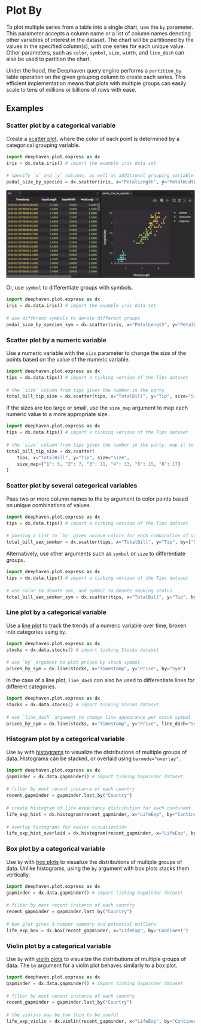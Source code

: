 # Plot By

To plot multiple series from a table into a single chart, use the `by` parameter. This parameter accepts a column name or a list of column names denoting other variables of interest in the dataset. The chart will be partitioned by the values in the specified column(s), with one series for each unique value. Other parameters, such as `color`, `symbol`, `size`, `width`, and `line_dash` can also be used to partition the chart.

Under the hood, the Deephaven query engine performs a `partition_by` table operation on the given grouping column to create each series. This efficient implementation means that plots with multiple groups can easily scale to tens of millions or billions of rows with ease.

## Examples

### Scatter plot by a categorical variable

Create a [scatter plot](scatter.md), where the color of each point is determined by a categorical grouping variable.

```python order=pedal_size_by_species,iris
import deephaven.plot.express as dx
iris = dx.data.iris() # import the example iris data set

# specify `x` and `y` columns, as well as additional grouping variable with `by`
pedal_size_by_species = dx.scatter(iris, x="PetalLength", y="PetalWidth", by="Species")
```

![Plot By Basic Example](./_assets/plot_by.png)

Or, use `symbol` to differentiate groups with symbols.

```python order=pedal_size_by_species_sym,iris
import deephaven.plot.express as dx
iris = dx.data.iris() # import the example iris data set

# use different symbols to denote different groups
pedal_size_by_species_sym = dx.scatter(iris, x="PetalLength", y="PetalWidth", symbol="Species")
```

### Scatter plot by a numeric variable

Use a numeric variable with the `size` parameter to change the size of the points based on the value of the numeric variable.

```python order=total_bill_tip_size,tips
import deephaven.plot.express as dx
tips = dx.data.tips() # import a ticking version of the Tips dataset

# the `size` column from tips gives the number in the party
total_bill_tip_size = dx.scatter(tips, x="TotalBill", y="Tip", size="Size")
```

If the sizes are too large or small, use the `size_map` argument to map each numeric value to a more appropriate size.

```python order=total_bill_tip_size,tips
import deephaven.plot.express as dx
tips = dx.data.tips() # import a ticking version of the Tips dataset

# the `size` column from tips gives the number in the party, map it to different sizes
total_bill_tip_size = dx.scatter(
    tips, x="TotalBill", y="Tip", size="size",
    size_map={"1": 5, "2": 7, "3": 11, "4": 13, "5": 15, "6": 17}
)
```

### Scatter plot by several categorical variables

Pass two or more column names to the `by` argument to color points based on unique combinations of values.

```python order=total_bill_sex_smoker,tips
import deephaven.plot.express as dx
tips = dx.data.tips() # import a ticking version of the Tips dataset

# passing a list to `by` gives unique colors for each combination of values in the given columns
total_bill_sex_smoker = dx.scatter(tips, x="TotalBill", y="Tip", by=["Sex", "Smoker"])
```

Alternatively, use other arguments such as `symbol` or `size` to differentiate groups.

```python order=total_bill_sex_smoker_sym,tips
import deephaven.plot.express as dx
tips = dx.data.tips() # import a ticking version of the Tips dataset

# use color to denote sex, and symbol to denote smoking status
total_bill_sex_smoker_sym = dx.scatter(tips, x="TotalBill", y="Tip", by="Sex", symbol="Smoker")
```

### Line plot by a categorical variable

Use a [line plot](line.md) to track the trends of a numeric variable over time, broken into categories using `by`.

```python order=prices_by_sym,stocks
import deephaven.plot.express as dx
stocks = dx.data.stocks() # import ticking Stocks dataset

# use `by` argument to plot prices by stock symbol
prices_by_sym = dx.line(stocks, x="Timestamp", y="Price", by="Sym")
```

In the case of a line plot, `line_dash` can also be used to differentiate lines for different categories.

```python order=prices_by_sym_dash,stocks
import deephaven.plot.express as dx
stocks = dx.data.stocks() # import ticking Stocks dataset

# use `line_dash` argument to change line appearance per stock symbol
prices_by_sym = dx.line(stocks, x="Timestamp", y="Price", line_dash="Sym")
```

### Histogram plot by a categorical variable

Use `by` with [histograms](histogram.md) to visualize the distributions of multiple groups of data. Histograms can be stacked, or overlaid using `barmode="overlay"`.

```python order=life_exp_hist,life_exp_hist_overlaid,recent_gapminder,gapminder
import deephaven.plot.express as dx
gapminder = dx.data.gapminder() # import ticking Gapminder dataset

# filter by most recent instance of each country
recent_gapminder = gapminder.last_by("Country")

# create histogram of life expectancy distribution for each continent
life_exp_hist = dx.histogram(recent_gapminder, x="LifeExp", by="Continent")

# overlay histograms for easier visualization
life_exp_hist_overlaid = dx.histogram(recent_gapminder, x="LifeExp", by="Continent", barmode="overlay")
```

### Box plot by a categorical variable

Use `by` with [box plots](box.md) to visualize the distributions of multiple groups of data. Unlike histograms, using the `by` argument with box plots stacks them vertically.

```python order=life_exp_box,recent_gapminder,gapminder
import deephaven.plot.express as dx
gapminder = dx.data.gapminder() # import ticking Gapminder dataset

# filter by most recent instance of each country
recent_gapminder = gapminder.last_by("Country")

# box plot gives 5-number summary and potential outliers
life_exp_box = dx.box(recent_gapminder, x="LifeExp", by="Continent")
```

### Violin plot by a categorical variable

Use `by` with [violin plots](violin.md) to visualize the distributions of multiple groups of data. The `by` argument for a violin plot behaves similarly to a box plot.

```python order=life_exp_violin,recent_gapminder,gapminder
import deephaven.plot.express as dx
gapminder = dx.data.gapminder() # import ticking Gapminder dataset

# filter by most recent instance of each country
recent_gapminder = gapminder.last_by("Country")

# the violins may be too thin to be useful
life_exp_violin = dx.violin(recent_gapminder, x="LifeExp", by="Continent")
```
